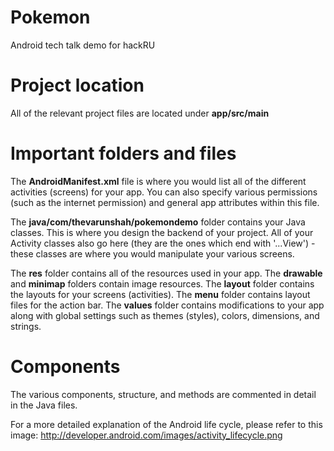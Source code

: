 # Pokemon
Android tech talk demo for hackRU

# Project location
All of the relevant project files are located under <b>app/src/main</b>

# Important folders and files
The <b>AndroidManifest.xml</b> file is where you would list all of the different activities (screens) for your app. You can also specify various permissions (such as the internet permission) and general app attributes within this file.

The <b>java/com/thevarunshah/pokemondemo</b> folder contains your Java classes. This is where you design the backend of your project. All of your Activity classes also go here (they are the ones which end with '...View') - these classes are where you would manipulate your various screens. 

The <b>res</b> folder contains all of the resources used in your app. The <b>drawable</b> and <b>minimap</b> folders contain image resources. The <b>layout</b> folder contains the layouts for your screens (activities). The <b>menu</b> folder contains layout files for the action bar. The <b>values</b> folder contains modifications to your app along with global settings such as themes (styles), colors, dimensions, and strings.

# Components
The various components, structure, and methods are commented in detail in the Java files. 

For a more detailed explanation of the Android life cycle, please refer to this image: http://developer.android.com/images/activity_lifecycle.png

